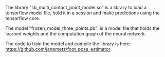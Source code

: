 The library "lib_multi_contact_point_model.so"
is a library to load a tensorflow model file, hold it in a session and make predictions using the tensorflow core.

The model "frozen_model_three_points.pb":
is a model file that holds the learned weights and the computation graph of the neural network.

The code to train the model and compile the library is here:
https://github.com/janpmetz/foot_pose_estimator
